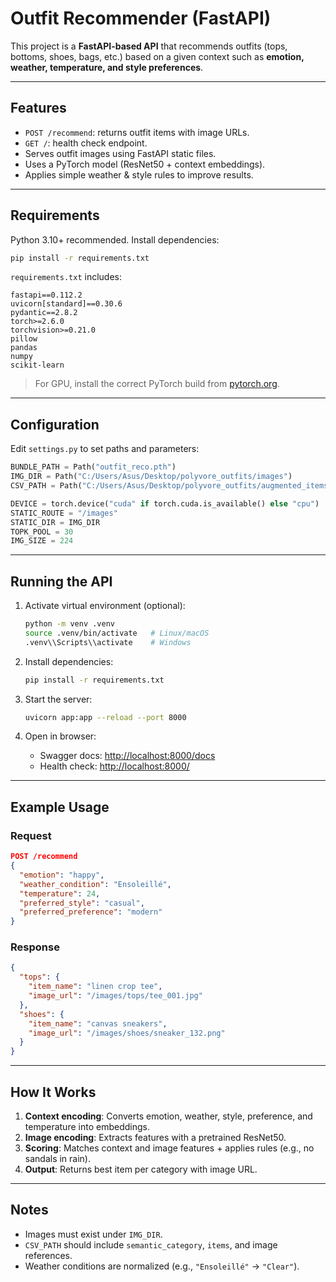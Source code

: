 # Outfit Recommender (FastAPI)

This project is a **FastAPI-based API** that recommends outfits (tops, bottoms, shoes, bags, etc.) based on a given context such as **emotion, weather, temperature, and style preferences**.

---

## Features

* `POST /recommend`: returns outfit items with image URLs.
* `GET /`: health check endpoint.
* Serves outfit images using FastAPI static files.
* Uses a PyTorch model (ResNet50 + context embeddings).
* Applies simple weather & style rules to improve results.

---

## Requirements

Python 3.10+ recommended. Install dependencies:

```bash
pip install -r requirements.txt
```

`requirements.txt` includes:

```
fastapi==0.112.2
uvicorn[standard]==0.30.6
pydantic==2.8.2
torch>=2.6.0
torchvision>=0.21.0
pillow
pandas
numpy
scikit-learn
```

> For GPU, install the correct PyTorch build from [pytorch.org](https://pytorch.org/).

---

## Configuration

Edit `settings.py` to set paths and parameters:

```python
BUNDLE_PATH = Path("outfit_reco.pth")
IMG_DIR = Path("C:/Users/Asus/Desktop/polyvore_outfits/images")
CSV_PATH = Path("C:/Users/Asus/Desktop/polyvore_outfits/augmented_items2.csv")

DEVICE = torch.device("cuda" if torch.cuda.is_available() else "cpu")
STATIC_ROUTE = "/images"
STATIC_DIR = IMG_DIR
TOPK_POOL = 30
IMG_SIZE = 224
```

---

## Running the API

1. Activate virtual environment (optional):

   ```bash
   python -m venv .venv
   source .venv/bin/activate   # Linux/macOS
   .venv\\Scripts\\activate    # Windows
   ```
2. Install dependencies:

   ```bash
   pip install -r requirements.txt
   ```
3. Start the server:

   ```bash
   uvicorn app:app --reload --port 8000
   ```
4. Open in browser:

   * Swagger docs: [http://localhost:8000/docs](http://localhost:8000/docs)
   * Health check: [http://localhost:8000/](http://localhost:8000/)

---

## Example Usage

### Request

```json
POST /recommend
{
  "emotion": "happy",
  "weather_condition": "Ensoleillé",
  "temperature": 24,
  "preferred_style": "casual",
  "preferred_preference": "modern"
}
```

### Response

```json
{
  "tops": {
    "item_name": "linen crop tee",
    "image_url": "/images/tops/tee_001.jpg"
  },
  "shoes": {
    "item_name": "canvas sneakers",
    "image_url": "/images/shoes/sneaker_132.png"
  }
}
```

---

## How It Works

1. **Context encoding**: Converts emotion, weather, style, preference, and temperature into embeddings.
2. **Image encoding**: Extracts features with a pretrained ResNet50.
3. **Scoring**: Matches context and image features + applies rules (e.g., no sandals in rain).
4. **Output**: Returns best item per category with image URL.

---

## Notes

* Images must exist under `IMG_DIR`.
* `CSV_PATH` should include `semantic_category`, `items`, and image references.
* Weather conditions are normalized (e.g., `"Ensoleillé"` → `"Clear"`).
